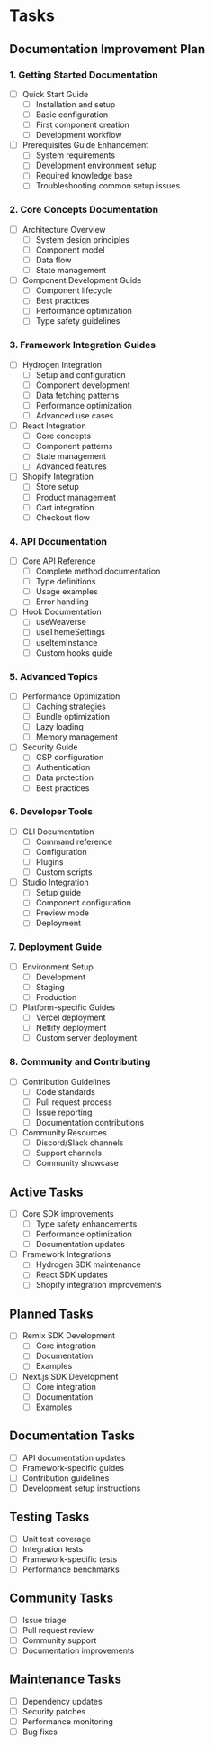 # Tasks

## Documentation Improvement Plan

### 1. Getting Started Documentation
- [ ] Quick Start Guide
  - [ ] Installation and setup
  - [ ] Basic configuration
  - [ ] First component creation
  - [ ] Development workflow
- [ ] Prerequisites Guide Enhancement
  - [ ] System requirements
  - [ ] Development environment setup
  - [ ] Required knowledge base
  - [ ] Troubleshooting common setup issues

### 2. Core Concepts Documentation
- [ ] Architecture Overview
  - [ ] System design principles
  - [ ] Component model
  - [ ] Data flow
  - [ ] State management
- [ ] Component Development Guide
  - [ ] Component lifecycle
  - [ ] Best practices
  - [ ] Performance optimization
  - [ ] Type safety guidelines

### 3. Framework Integration Guides
- [ ] Hydrogen Integration
  - [ ] Setup and configuration
  - [ ] Component development
  - [ ] Data fetching patterns
  - [ ] Performance optimization
  - [ ] Advanced use cases
- [ ] React Integration
  - [ ] Core concepts
  - [ ] Component patterns
  - [ ] State management
  - [ ] Advanced features
- [ ] Shopify Integration
  - [ ] Store setup
  - [ ] Product management
  - [ ] Cart integration
  - [ ] Checkout flow

### 4. API Documentation
- [ ] Core API Reference
  - [ ] Complete method documentation
  - [ ] Type definitions
  - [ ] Usage examples
  - [ ] Error handling
- [ ] Hook Documentation
  - [ ] useWeaverse
  - [ ] useThemeSettings
  - [ ] useItemInstance
  - [ ] Custom hooks guide

### 5. Advanced Topics
- [ ] Performance Optimization
  - [ ] Caching strategies
  - [ ] Bundle optimization
  - [ ] Lazy loading
  - [ ] Memory management
- [ ] Security Guide
  - [ ] CSP configuration
  - [ ] Authentication
  - [ ] Data protection
  - [ ] Best practices

### 6. Developer Tools
- [ ] CLI Documentation
  - [ ] Command reference
  - [ ] Configuration
  - [ ] Plugins
  - [ ] Custom scripts
- [ ] Studio Integration
  - [ ] Setup guide
  - [ ] Component configuration
  - [ ] Preview mode
  - [ ] Deployment

### 7. Deployment Guide
- [ ] Environment Setup
  - [ ] Development
  - [ ] Staging
  - [ ] Production
- [ ] Platform-specific Guides
  - [ ] Vercel deployment
  - [ ] Netlify deployment
  - [ ] Custom server deployment

### 8. Community and Contributing
- [ ] Contribution Guidelines
  - [ ] Code standards
  - [ ] Pull request process
  - [ ] Issue reporting
  - [ ] Documentation contributions
- [ ] Community Resources
  - [ ] Discord/Slack channels
  - [ ] Support channels
  - [ ] Community showcase

## Active Tasks
- [ ] Core SDK improvements
  - [ ] Type safety enhancements
  - [ ] Performance optimization
  - [ ] Documentation updates

- [ ] Framework Integrations
  - [ ] Hydrogen SDK maintenance
  - [ ] React SDK updates
  - [ ] Shopify integration improvements

## Planned Tasks
- [ ] Remix SDK Development
  - [ ] Core integration
  - [ ] Documentation
  - [ ] Examples

- [ ] Next.js SDK Development
  - [ ] Core integration
  - [ ] Documentation
  - [ ] Examples

## Documentation Tasks
- [ ] API documentation updates
- [ ] Framework-specific guides
- [ ] Contribution guidelines
- [ ] Development setup instructions

## Testing Tasks
- [ ] Unit test coverage
- [ ] Integration tests
- [ ] Framework-specific tests
- [ ] Performance benchmarks

## Community Tasks
- [ ] Issue triage
- [ ] Pull request review
- [ ] Community support
- [ ] Documentation improvements

## Maintenance Tasks
- [ ] Dependency updates
- [ ] Security patches
- [ ] Performance monitoring
- [ ] Bug fixes 